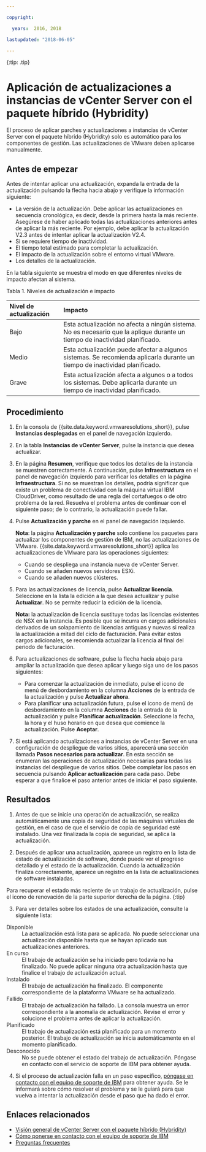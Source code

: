 ```yaml
---

copyright:

  years:  2016, 2018

lastupdated: "2018-06-05"

---
```


{:tip: .tip}

# Aplicación de actualizaciones a instancias de vCenter Server con el paquete híbrido (Hybridity)

El proceso de aplicar parches y actualizaciones a instancias de vCenter Server con el paquete híbrido (Hybridity) solo es automático para los componentes de gestión. Las actualizaciones de VMware deben aplicarse manualmente.

## Antes de empezar

Antes de intentar aplicar una actualización, expanda la entrada de la actualización pulsando la flecha hacia abajo y verifique la información siguiente:
* La versión de la actualización. Debe aplicar las actualizaciones en secuencia cronológica, es decir, desde la primera hasta la más reciente. Asegúrese de haber aplicado todas las actualizaciones anteriores antes de aplicar la más reciente. Por ejemplo, debe aplicar la actualización V2.3 antes de intentar aplicar la actualización V2.4.
* Si se requiere tiempo de inactividad.
* El tiempo total estimado para completar la actualización.
* El impacto de la actualización sobre el entorno virtual VMware.
* Los detalles de la actualización.

En la tabla siguiente se muestra el modo en que diferentes niveles de impacto afectan al sistema.

Tabla 1. Niveles de actualización e impacto

| Nivel de actualización  | Impacto        |  
|:------------- |:------------- |
| Bajo    | Esta actualización no afecta a ningún sistema. No es necesario que la aplique durante un tiempo de inactividad planificado. |  
| Medio | Esta actualización puede afectar a algunos sistemas. Se recomienda aplicarla durante un tiempo de inactividad planificado. |  
| Grave  | Esta actualización afecta a algunos o a todos los sistemas. Debe aplicarla durante un tiempo de inactividad planificado. |  

## Procedimiento

1. En la consola de {{site.data.keyword.vmwaresolutions_short}}, pulse **Instancias desplegadas** en el panel de navegación izquierdo.
2. En la tabla **Instancias de vCenter Server**, pulse la instancia que desea actualizar.
3. En la página **Resumen**, verifique que todos los detalles de la instancia se muestren correctamente. A continuación, pulse **Infraestructura** en el panel de navegación izquierdo para verificar los detalles en la página **Infraestructura**.
   Si no se muestran los detalles, podría significar que existe un problema de conectividad con la máquina virtual IBM CloudDriver, como resultado de una regla del cortafuegos o de otro problema de la red. Resuelva el problema antes de continuar con el siguiente paso; de lo contrario, la actualización puede fallar.
4. Pulse **Actualización y parche** en el panel de navegación izquierdo.

   **Nota**: la página **Actualización y parche** solo contiene los paquetes para actualizar los componentes de gestión de IBM, no las actualizaciones de VMware. {{site.data.keyword.vmwaresolutions_short}} aplica las actualizaciones de VMware para las operaciones siguientes:
   * Cuando se despliega una instancia nueva de vCenter Server.
   * Cuando se añaden nuevos servidores ESXi.
   * Cuando se añaden nuevos clústeres.

5. Para las actualizaciones de licencia, pulse **Actualizar licencia**. Seleccione en la lista la edición a la que desea actualizar y pulse **Actualizar**. No se permite reducir la edición de la licencia.

   **Nota:** la actualización de licencia sustituye todas las licencias existentes de NSX en la instancia. Es posible que se incurra en cargos adicionales derivados de un solapamiento de licencias antiguas y nuevas si realiza la actualización a mitad del ciclo de facturación. Para evitar estos cargos adicionales, se recomienda actualizar la licencia al final del periodo de facturación.

6. Para actualizaciones de software, pulse la flecha hacia abajo para ampliar la actualización que desea aplicar y luego siga uno de los pasos siguientes:
   *  Para comenzar la actualización de inmediato, pulse el icono de menú de desbordamiento en la columna **Acciones** de la entrada de la actualización y pulse **Actualizar ahora**.
   *  Para planificar una actualización futura, pulse el icono de menú de desbordamiento en la columna **Acciones** de la entrada de la actualización y pulse **Planificar actualización**. Seleccione la fecha, la hora y el huso horario en que desea que comience la actualización. Pulse **Aceptar**.
7. Si está aplicando actualizaciones a instancias de vCenter Server en una configuración de despliegue de varios sitios, aparecerá una sección llamada **Pasos necesarios para actualizar**. En esta sección se enumeran las operaciones de actualización necesarias para todas las instancias del despliegue de varios sitios. Debe completar los pasos en secuencia pulsando **Aplicar actualización** para cada paso. Debe esperar a que finalice el paso anterior antes de iniciar el paso siguiente.   

## Resultados

1. Antes de que se inicie una operación de actualización, se realiza automáticamente una copia de seguridad de las máquinas virtuales de gestión, en el caso de que el servicio de copia de seguridad esté instalado. Una vez finalizada la copia de seguridad, se aplica la actualización.

2. Después de aplicar una actualización, aparece un registro en la lista de estado de actualización de software, donde puede ver el progreso detallado y el estado de la actualización. Cuando la actualización finaliza correctamente, aparece un registro en la lista de actualizaciones de software instaladas.

  Para recuperar el estado más reciente de un trabajo de actualización, pulse el icono de renovación de la parte superior derecha de la página.
  {:tip}

3. Para ver detalles sobre los estados de una actualización, consulte la siguiente lista:
<dl class="dl">
<dt class="dt dlterm">Disponible</dt>
<dd class="dd">La actualización está lista para se aplicada. No puede seleccionar una actualización disponible hasta que se hayan aplicado sus actualizaciones anteriores.
</dd>
<dt class="dt dlterm">En curso</dt>
<dd class="dd">El trabajo de actualización se ha iniciado pero todavía no ha finalizado. No puede aplicar ninguna otra actualización hasta que finalice el trabajo de actualización actual.</dd>
<dt class="dt dlterm">Instalado</dt>
<dd class="dd">El trabajo de actualización ha finalizado. El componente correspondiente de la plataforma VMware se ha actualizado.</dd>
<dt class="dt dlterm">Fallido</dt>
<dd class="dd">El trabajo de actualización ha fallado. La consola muestra un error correspondiente a la anomalía de actualización. Revise el error y solucione el problema antes de aplicar la actualización.</dd>
<dt class="dt dlterm">Planificado</dt>
<dd class="dd">El trabajo de actualización está planificado para un momento posterior. El trabajo de actualización se inicia automáticamente en el momento planificado.</dd>
<dt class="dt dlterm">Desconocido</dt>
<dd class="dd">No se puede obtener el estado del trabajo de actualización. Póngase en contacto con el servicio de soporte de IBM para obtener ayuda.</dd>
</dl>

4. Si el proceso de actualización falla en un paso específico, [póngase en contacto con el equipo de soporte de IBM](../vmonic/trbl_support.html) para obtener ayuda. Se le informará sobre cómo resolver el problema y se le guiará para que vuelva a intentar la actualización desde el paso que ha dado el error.

## Enlaces relacionados

* [Visión general de vCenter Server con el paquete híbrido (Hybridity)](../vcenter/vc_hybrid_overview.html)
* [Cómo ponerse en contacto con el equipo de soporte de IBM](../vmonic/trbl_support.html)
* [Preguntas frecuentes](../vmonic/faq.html)
